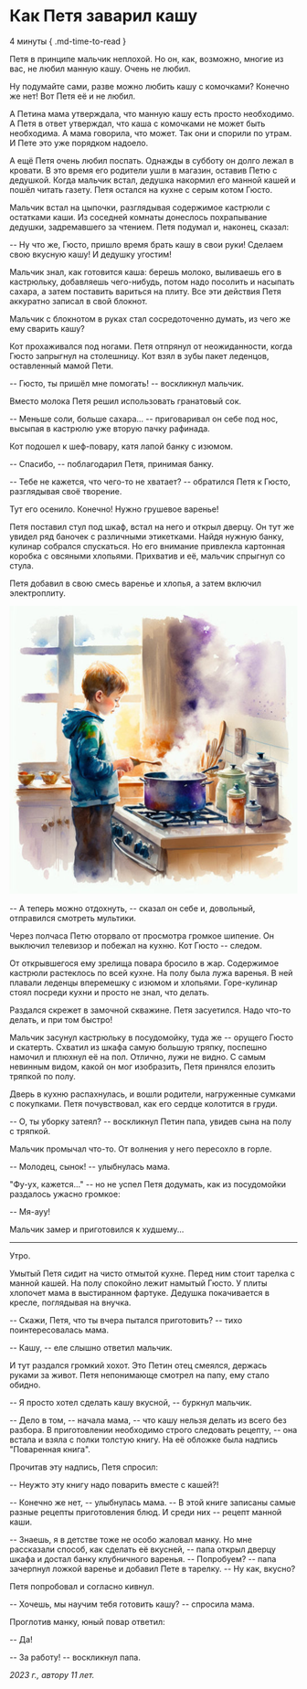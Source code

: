 # Как Петя заварил кашу

4 минуты
{ .md-time-to-read }

Петя в принципе мальчик неплохой. Но он, как, возможно, многие из вас, не любил манную кашу. Очень не любил.

Ну подумайте сами, разве можно любить кашу с комочками? Конечно же нет! Вот Петя её и не любил.

А Петина мама утверждала, что манную кашу есть просто необходимо. А Петя в ответ утверждал, что каша с комочками не может быть необходима. А мама говорила, что может. Так они и спорили по утрам. И Пете это уже порядком надоело.

А ещё Петя очень любил поспать. Однажды в субботу он долго лежал в кровати. В это время его родители ушли в магазин, оставив Петю с дедушкой. Когда мальчик встал, дедушка накормил его манной кашей и пошёл читать газету. Петя остался на кухне с серым котом Гюсто.

Мальчик встал на цыпочки, разглядывая содержимое кастрюли с остатками каши. Из соседней комнаты донеслось похрапывание дедушки, задремавшего за чтением. Петя подумал и, наконец, сказал:

-- Ну что же, Гюсто, пришло время брать кашу в свои руки! Сделаем свою вкусную кашу! И дедушку угостим!

Мальчик знал, как готовится каша: берешь молоко, выливаешь его в кастрюльку, добавляешь чего-нибудь, потом надо посолить и насыпать сахара, а затем поставить вариться на плиту. Все эти действия Петя аккуратно записал в свой блокнот.

Мальчик с блокнотом в руках стал сосредоточенно думать, из чего же ему сварить кашу?

Кот прохаживался под ногами. Петя отпрянул от неожиданности, когда Гюсто запрыгнул на столешницу. Кот взял в зубы пакет леденцов, оставленный мамой Пети.

-- Гюсто, ты пришёл мне помогать! -- воскликнул мальчик.

Вместо молока Петя решил использовать гранатовый сок.

-- Меньше соли, больше сахара... -- приговаривал он себе под нос, высыпая в кастрюлю уже вторую пачку рафинада.

Кот подошел к шеф-повару, катя лапой банку с изюмом.

-- Спасибо, -- поблагодарил Петя, принимая банку.

-- Тебе не кажется, что чего-то не хватает? -- обратился Петя к Гюсто, разглядывая своё творение.

Тут его осенило. Конечно! Нужно грушевое варенье!

Петя поставил стул под шкаф, встал на него и открыл дверцу. Он тут же увидел ряд баночек с различными этикетками. Найдя нужную банку, кулинар собрался спускаться. Но его внимание привлекла картонная коробка с овсяными хлопьями. Прихватив и её, мальчик спрыгнул со стула.

Петя добавил в свою смесь варенье и хлопья, а затем включил электроплиту.

![Петя варит кашу](../images/petya.jpg)

-- А теперь можно отдохнуть, -- сказал он себе и, довольный, отправился смотреть мультики.

Через полчаса Петю оторвало от просмотра громкое шипение. Он выключил телевизор и побежал на кухню. Кот Гюсто -- следом.

От открывшегося ему зрелища повара бросило в жар. Содержимое кастрюли растеклось по всей кухне. На полу была лужа варенья. В ней плавали леденцы вперемешку с изюмом и хлопьями. Горе-кулинар стоял посреди кухни и просто не знал, что делать.

Раздался скрежет в замочной скважине. Петя засуетился. Надо что-то делать, и при том быстро!

Мальчик засунул кастрюльку в посудомойку, туда же -- орущего Гюсто и скатерть. Схватил из шкафа самую большую тряпку, поспешно намочил и плюхнул её на пол. Отлично, лужи не видно. С самым невинным видом, какой он мог изобразить, Петя принялся елозить тряпкой по полу.

Дверь в кухню распахнулась, и вошли родители, нагруженные сумками с покупками. Петя почувствовал, как его сердце колотится в груди.

-- О, ты уборку затеял? -- воскликнул Петин папа, увидев сына на полу с тряпкой.

Мальчик промычал что-то. От волнения у него пересохло в горле.

-- Молодец, сынок! -- улыбнулась мама.

"Фу-ух, кажется..." -- но не успел Петя додумать, как из посудомойки раздалось ужасно громкое:

-- Мя-ауу!

Мальчик замер и приготовился к худшему...

***

Утро.

Умытый Петя сидит на чисто отмытой кухне. Перед ним стоит тарелка с манной кашей. На полу спокойно лежит намытый Гюсто. У плиты хлопочет мама в выстиранном фартуке. Дедушка покачивается в кресле, поглядывая на внучка.

-- Скажи, Петя, что ты вчера пытался приготовить? -- тихо поинтересовалась мама.

-- Кашу, -- еле слышно ответил мальчик.

И тут раздался громкий хохот. Это Петин отец смеялся, держась руками за живот. Петя непонимающе смотрел на папу, ему стало обидно.

-- Я просто хотел сделать кашу вкусной, -- буркнул мальчик.

-- Дело в том, -- начала мама, -- что кашу нельзя делать из всего без разбора. В приготовлении необходимо строго следовать рецепту, -- она встала и взяла с полки толстую книгу. На её обложке была надпись "Поваренная книга".

Прочитав эту надпись, Петя спросил:

-- Неужто эту книгу надо поварить вместе с кашей?!

-- Конечно же нет, -- улыбнулась мама. -- В этой книге записаны самые разные рецепты приготовления блюд. И среди них -- рецепт манной каши.

-- Знаешь, я в детстве тоже не особо жаловал манку. Но мне рассказали способ, как сделать её вкусней, -- папа открыл дверцу шкафа и достал банку клубничного варенья. -- Попробуем? -- папа зачерпнул ложкой варенье и добавил Пете в тарелку. -- Ну как, вкусно?

Петя попробовал и согласно кивнул.

-- Хочешь, мы научим тебя готовить кашу? -- спросила мама.

Проглотив манку, юный повар ответил:

-- Да!

-- За работу! -- воскликнул папа.

*2023 г., автору 11 лет.*
